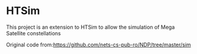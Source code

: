 # HTSim
This project is an extension to HTSim to allow the simulation of Mega Satellite constellations

Original code from:https://github.com/nets-cs-pub-ro/NDP/tree/master/sim
